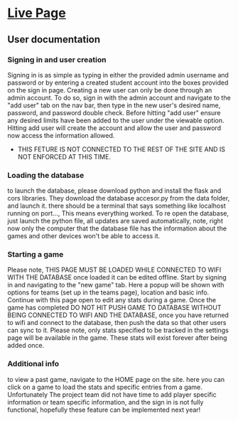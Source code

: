 # [Live Page](https://mopaws.github.io/SoccerSatst/)
## User documentation

### Signing in and user creation
Signing in is as simple as typing in either the provided admin username and password or by entering a created student account into the boxes provided on the sign in page.
Creating a new user can only be done through an admin account. To do so, sign in with the admin account and navigate to the "add user" tab on the nav bar, then type in the new user's desired name, password, and password double check. Before hitting "add user" ensure any desired limits have been added to the user under the viewable option. Hitting add user will create the account and allow the user and password now access the information allowed.

- THIS FETURE IS NOT CONNECTED TO THE REST OF THE SITE AND IS NOT ENFORCED AT THIS TIME. 

### Loading the database
to launch the database, please download python and install the flask and cors libraries. They download the database accesor.py from the data folder, and launch it. there should be a terminal that says something like localhost running on port..., This means everything worked. To re open the database, just launch the python file, all updates are saved automatically, note, right now only the computer that the database file has the information about the games and other devices won't be able to access it.

### Starting a game
Please note, THIS PAGE MUST BE LOADED WHILE CONNECTED TO WIFI WITH THE DATABASE once loaded it can be edited offline. Start by signing in and navigating to the "new game" tab. Here a popup will be shown with options for teams (set up in the teams page), location and basic info. Continue with this page open to edit any stats during a game. Once the game has completed DO NOT HIT PUSH GAME TO DATABASE WITHOUT BEING CONNECTED TO WIFI AND THE DATABASE, once you have returned to wifi and connect to the database, then push the data so that other users can sync to it.
Please note, only stats specified to be tracked in the settings page will be available in the game. These stats will exist forever after being added once.


### Additional info
to view a past game, navigate to the HOME page on the site. here you can click on a game to load the stats and specific entries from a game. Unfortunately The project team did not have time to add player specific information or team specific information, and the sign in is not fully functional, hopefully these feature can be implemented next year!
